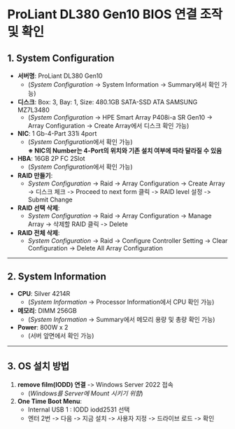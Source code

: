 # ProLiant DL380 Gen10 BIOS 연결 조작 및 확인

## 1. System Configuration

- **서버명**: ProLiant DL380 Gen10  
  - (*System Configuration* -> System Information -> Summary에서 확인 가능)
- **디스크**: Box: 3, Bay: 1, Size: 480.1GB SATA-SSD ATA SAMSUNG MZ7L3480  
  - (*System Configuration* -> HPE Smart Array P408i-a SR Gen10 -> Array Configuration -> Create Array에서 디스크 확인 가능)
- **NIC**: 1 Gb-4-Part 331i 4port  
  - (*System Configuration*에서 확인 가능)  
  **※ NIC의 Number는 4-Port의 위치와 기존 설치 여부에 따라 달라질 수 있음**
- **HBA**: 16GB 2P FC 2Slot  
  - (*System Configuration*에서 확인 가능)
- **RAID 만들기**:  
  - *System Configuration* -> Raid -> Array Configuration -> Create Array -> 디스크 체크 -> Proceed to next form 클릭 -> RAID level 설정 -> Submit Change
- **RAID 선택 삭제**:  
  - *System Configuration* -> Raid -> Array Configuration -> Manage Array -> 삭제할 RAID 클릭 -> Delete
- **RAID 전체 삭제**:  
  - *System Configuration* -> Raid -> Configure Controller Setting -> Clear Configuration -> Delete All Array Configuration

---

## 2. System Information

- **CPU**: Silver 4214R  
  - (*System Information* -> Processor Information에서 CPU 확인 가능)
- **메모리**: DIMM 256GB  
  - (*System Information* -> Summary에서 메모리 용량 및 총량 확인 가능)
- **Power**: 800W x 2  
  - (서버 앞면에서 확인 가능)

---

## 3. OS 설치 방법

1. **remove film(IODD) 연결** -> Windows Server 2022 접속  
   - (*Windows를 Server에 Mount 시키기 위함*)
2. **One Time Boot Menu**:
   - Internal USB 1 : IODD iodd2531 선택  
   - 엔터 2번 -> 다음 -> 지금 설치 -> 사용자 지정 -> 드라이브 로드 -> 확인

